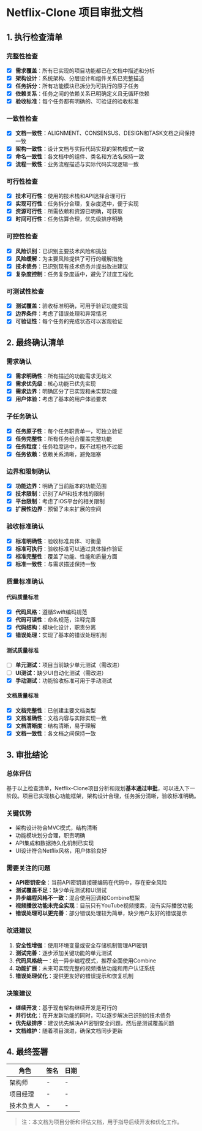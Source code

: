 # Netflix-Clone 项目审批文档

## 1. 执行检查清单

### 完整性检查
- [x] **需求覆盖**：所有已实现的项目功能都已在文档中描述和分析
- [x] **架构设计**：系统架构、分层设计和组件关系已完整描述
- [x] **任务拆分**：所有功能模块已拆分为可执行的原子任务
- [x] **依赖关系**：任务之间的依赖关系已明确定义且无循环依赖
- [x] **验收标准**：每个任务都有明确的、可验证的验收标准

### 一致性检查
- [x] **文档一致性**：ALIGNMENT、CONSENSUS、DESIGN和TASK文档之间保持一致
- [x] **架构一致性**：设计文档与实际代码实现的架构模式一致
- [x] **命名一致性**：各文档中的组件、类名和方法名保持一致
- [x] **流程一致性**：业务流程描述与实际代码实现逻辑一致

### 可行性检查
- [x] **技术可行性**：使用的技术栈和API选择合理可行
- [x] **实现可行性**：任务拆分合理，复杂度适中，便于实现
- [x] **资源可行性**：所需依赖和资源已明确，可获取
- [x] **时间可行性**：任务估算合理，优先级排序明确

### 可控性检查
- [x] **风险识别**：已识别主要技术风险和挑战
- [x] **风险缓解**：为主要风险提供了可行的缓解措施
- [x] **技术债务**：已识别现有技术债务并提出改进建议
- [x] **复杂度控制**：任务复杂度适中，避免了过度工程化

### 可测试性检查
- [x] **测试覆盖**：验收标准明确，可用于验证功能实现
- [x] **边界条件**：考虑了错误处理和异常情况
- [x] **可验证性**：每个任务的完成状态可以客观验证

## 2. 最终确认清单

### 需求确认
- [x] **需求明确性**：所有描述的功能需求无歧义
- [x] **需求优先级**：核心功能已优先实现
- [x] **需求边界**：明确区分了已实现和未实现功能
- [x] **用户体验**：考虑了基本的用户体验要求

### 子任务确认
- [x] **任务原子性**：每个任务职责单一，可独立验证
- [x] **任务完整性**：所有任务组合覆盖完整功能
- [x] **任务粒度**：任务粒度适中，既不过粗也不过细
- [x] **任务依赖**：依赖关系清晰，避免阻塞

### 边界和限制确认
- [x] **功能边界**：明确了当前版本的功能范围
- [x] **技术限制**：识别了API和技术栈的限制
- [x] **平台限制**：考虑了iOS平台的相关限制
- [x] **扩展性边界**：预留了未来扩展的空间

### 验收标准确认
- [x] **标准明确性**：验收标准具体、可衡量
- [x] **标准可执行**：验收标准可以通过具体操作验证
- [x] **标准完整性**：覆盖了功能、性能和质量方面
- [x] **标准一致性**：与需求描述保持一致

### 质量标准确认

#### 代码质量标准
- [x] **代码风格**：遵循Swift编码规范
- [x] **代码可读性**：命名规范，注释完善
- [x] **代码结构**：模块化设计，职责分离
- [x] **错误处理**：实现了基本的错误处理机制

#### 测试质量标准
- [ ] **单元测试**：项目当前缺少单元测试（需改进）
- [ ] **UI测试**：缺少UI自动化测试（需改进）
- [x] **手动测试**：功能验收标准可用于手动测试

#### 文档质量标准
- [x] **文档完整性**：已创建主要文档类型
- [x] **文档准确性**：文档内容与实际实现一致
- [x] **文档清晰度**：结构清晰，易于理解
- [x] **文档一致性**：各文档之间保持一致

## 3. 审批结论

### 总体评估
基于以上检查清单，Netflix-Clone项目分析和规划**基本通过审批**，可以进入下一阶段。项目已实现核心功能框架，架构设计合理，任务拆分清晰，验收标准明确。

### 关键优势
- 架构设计符合MVC模式，结构清晰
- 功能模块划分合理，职责明确
- API集成和数据持久化机制已实现
- UI设计符合Netflix风格，用户体验良好

### 需要关注的问题
- **API密钥安全**：当前API密钥直接硬编码在代码中，存在安全风险
- **测试覆盖不足**：缺少单元测试和UI测试
- **异步编程风格不一致**：混合使用回调和Combine框架
- **视频播放功能未完全实现**：目前只有YouTube视频搜索，没有实际播放功能
- **错误处理可以更完善**：部分错误处理较为简单，缺少用户友好的错误提示

### 改进建议
1. **安全性增强**：使用环境变量或安全存储机制管理API密钥
2. **测试完善**：逐步添加关键功能的单元测试
3. **代码风格统一**：统一异步编程模式，推荐全面使用Combine
4. **功能扩展**：未来可实现完整的视频播放功能和用户认证系统
5. **错误处理优化**：提供更友好的错误提示和恢复机制

### 决策建议
- **继续开发**：基于现有架构继续开发是可行的
- **并行优化**：在开发新功能的同时，可以逐步解决已识别的技术债务
- **优先级排序**：建议优先解决API密钥安全问题，然后是测试覆盖问题
- **文档维护**：随着项目演进，确保文档同步更新

## 4. 最终签署

| 角色 | 签名 | 日期 |
|------|------|------|
| 架构师 | - | - |
| 项目经理 | - | - |
| 技术负责人 | - | - |

> 注：本文档为项目分析和评估文档，用于指导后续开发和优化工作。